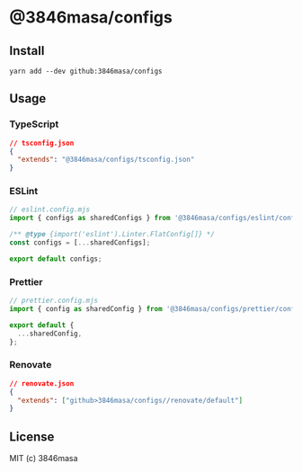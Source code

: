# @3846masa/configs

## Install

```
yarn add --dev github:3846masa/configs
```

## Usage

### TypeScript

```json
// tsconfig.json
{
  "extends": "@3846masa/configs/tsconfig.json"
}
```

### ESLint

```js
// eslint.config.mjs
import { configs as sharedConfigs } from '@3846masa/configs/eslint/config.mjs';

/** @type {import('eslint').Linter.FlatConfig[]} */
const configs = [...sharedConfigs];

export default configs;
```

### Prettier

```js
// prettier.config.mjs
import { config as sharedConfig } from '@3846masa/configs/prettier/config.mjs';

export default {
  ...sharedConfig,
};
```

### Renovate

```json
// renovate.json
{
  "extends": ["github>3846masa/configs//renovate/default"]
}
```

## License

MIT (c) 3846masa
